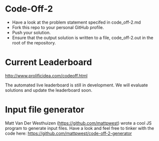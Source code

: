# Code-Off-2
* Have a look at the problem statement specifed in code_off-2.md
* Fork this repo to your personal GitHub profile.
* Push your solution.
* Ensure that the output solution is written to a file, code_off-2.out in the root of the repository.

# Current Leaderboard
http://www.prolificidea.com/codeoff.html

The automated live leaderboard is still in development. We will evaluate solutions and update the leaderboard soon.

# Input file generator

Matt Van Der Westhuizen (https://github.com/mattpwest) wrote a cool JS program to generate input files. Have a look and feel free to tinker with the code here: https://github.com/mattpwest/code-off-2-generator
